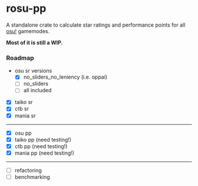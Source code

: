 # rosu-pp

A standalone crate to calculate star ratings and performance points for all [osu!](https://osu.ppy.sh/home) gamemodes.

**Most of it is still a WIP.**

### Roadmap
- osu sr versions
  - [x] no_sliders_no_leniency (i.e. oppai)
  - [ ] no_sliders
  - [ ] all included
- [x] taiko sr
- [x] ctb sr
- [x] mania sr
---
- [x] osu pp
- [x] taiko pp (need testing!)
- [x] ctb pp (need testing!)
- [x] mania pp (need testing!)
---
- [ ] refactoring
- [ ] benchmarking